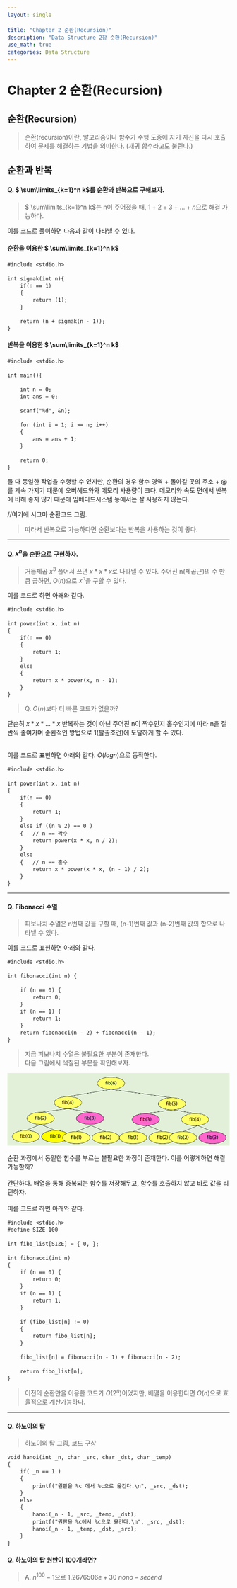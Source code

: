 ```yaml
---
layout: single

title: "Chapter 2 순환(Recursion)"
description: "Data Structure 2장 순환(Recursion)"
use_math: true
categories: Data Structure
---
```

# Chapter 2 순환(Recursion)

## 순환(Recursion)
>순환(recursion)이란, 알고리즘이나 함수가 수행 도중에 자기 자신을 다시 호출하여 문제를 해결하는 기법을 의미한다. (재귀 함수라고도 불린다.)

## 순환과 반복
#### Q. $ \sum\limits_{k=1}^n k$를 순환과 반복으로 구해보자.
>$ \sum\limits_{k=1}^n k$는 n이 주어졌을 때, $1 + 2 + 3 + ... + n$으로 해결 가능하다. <br>

이를 코드로 풀이하면 다음과 같이 나타낼 수 있다.

#### 순환을 이용한 $ \sum\limits_{k=1}^n k$
```
#include <stdio.h>

int sigmak(int n){
    if(n == 1)
    {
        return (1);
    }
    
    return (n + sigmak(n - 1));
}
```
#### 반복을 이용한 $ \sum\limits_{k=1}^n k$
```
#include <stdio.h>

int main(){

    int n = 0;
    int ans = 0;

    scanf("%d", &n);

    for (int i = 1; i >= n; i++)
    {
        ans = ans + 1;
    }

    return 0;
}
```

둘 다 동일한 작업을 수행할 수 있지만, 순환의 경우 함수 영역 + 돌아갈 곳의 주소 + @ 를 계속 가지기 때문에 오버헤드와와 메모리 사용량이 크다. 메모리와 속도 면에서 반복에 비해 좋지 않기 때문에 임베디드시스템 등에서는 잘 사용하지 않는다.<br>

//여기에 시그마 순환코드 그림.

>따라서 반복으로 가능하다면 순환보다는 반복을 사용하는 것이 좋다.

---
#### Q. $x^n$을 순환으로 구현하자.
>거듭제곱 $x^3$ 풀어서 쓰면 $x * x * x$로 나타낼 수 있다. 주어진 n(제곱근)의 수 만큼 곱하면, $O(n)$으로 $x^n$을 구할 수 있다. 

이를 코드로 하면 아래와 같다.
```
#include <stdio.h>

int power(int x, int n)
{
    if(n == 0)
    {
        return 1;
    }
    else
    {
        return x * power(x, n - 1);
    }
}   
``` 
>Q. $O(n)$보다 더 빠른 코드가 없을까? <br>

단순히 $x*x*...*x$ 반복하는 것이 아닌 주어진 n이 짝수인지 홀수인지에 따라 n을 절반씩 줄여가며 순환적인 방법으로 1(탈출조건)에 도달하게 할 수 있다. <br><br>

이를 코드로 표현하면 아래와 같다. $O(log n)$으로 동작한다.
```
#include <stdio.h>

int power(int x, int n)
{
    if(n == 0)
    {
        return 1;
    } 
    else if ((n % 2) == 0 )
    {   // n == 짝수
        return power(x * x, n / 2);
    }
    else
    {   // n == 홀수
        return x * power(x * x, (n - 1) / 2);
    }
} 
```
---
#### Q. Fibonacci 수열
>피보나치 수열은 n번째 값을 구할 때, (n-1)번째 값과 (n-2)번째 값의 합으로 나타낼 수 있다.

이를 코드로 표현하면 아래와 같다.
```
#include <stdio.h>

int fibonacci(int n) {

	if (n == 0) {
		return 0;
	}
	if (n == 1) {
		return 1;
	}
	return fibonacci(n - 2) + fibonacci(n - 1);
}
```
>지금 피보나치 수열은 불필요한 부분이 존재한다.<br>
다음 그림에서 색칠된 부분을 확인해보자.

![](../images/2025-03-12-16-47-57.png)

순환 과정에서 동일한 함수를 부르는 불필요한 과정이 존재한다. 이를 어떻게하면 해결가능할까? <br><br>
간단하다. 배열을 통해 중복되는 함수를 저장해두고, 함수를 호출하지 않고 바로 값을 리턴하자.<br><br>
이를 코드로 하면 아래와 같다.
```
#include <stdio.h>
#define SIZE 100 

int fibo_list[SIZE] = { 0, };  

int fibonacci(int n) 
{
    if (n == 0) {
		return 0;
	}
	if (n == 1) {
		return 1;
	}
    
    if (fibo_list[n] != 0)
    {
        return fibo_list[n];
    } 

    fibo_list[n] = fibonacci(n - 1) + fibonacci(n - 2);

    return fibo_list[n];
}
```
> 이전의 순환만을 이용한 코드가 $O(2^n)$이었지만, 배열을 이용한다면 $O(n)$으로 효율적으로 계산가능하다.

---
#### Q. 하노이의 탑
> 하노이의 탑 그림, 코드 구상
```
void hanoi(int _n, char _src, char _dst, char _temp)
{
    if( _n == 1 )
    {
        printf("원판을 %c 에서 %c으로 옮긴다.\n", _src, _dst);
    }
    else 
    {
        hanoi(_n - 1, _src, _temp, _dst);
        printf("원판을 %c에서 %c으로 옮긴다.\n", _src, _dst);
        hanoi(_n - 1, _temp, _dst, _src);
    }
}
```
#### Q. 하노이의 탑 원반이 100개라면?
> A. ${n^100}-1$으로 $1.2676506e+30$ $nono-secend$